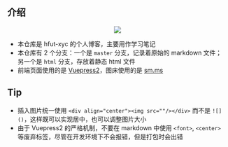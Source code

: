 ## 介绍
<div align="center">
    <a href="https://hfut-xyc.github.io" target="blank"> 
      <img src="https://badgen.net/badge/Github/HFUT-XYC/blue?icon=github&">
    </a>
</div>

- 本仓库是 hfut-xyc 的个人博客，主要用作学习笔记
- 本仓库有 2 个分支：一个是 `master` 分支，记录着原始的 markdown 文件；另一个是 `html` 分支，存放着静态 html 文件
- 前端页面使用的是 [Vuepress2](https://v2.vuepress.vuejs.org/)，图床使用的是 [sm.ms](https://sm.ms/)

## Tip
- 插入图片统一使用 `<div align="center"><img src=""/></div>` 而不是 `![]()`，这样既可以实现居中，也可以调整图片大小
- 由于 Vuepress2 的严格机制，不要在 markdown 中使用 `<font>`, `<center>` 等废弃标签，尽管在开发环境下不会报错，但是打包时会出错